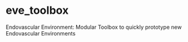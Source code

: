 # eve_toolbox
Endovascular Environment: Modular Toolbox to quickly prototype new Endovascular Environments
